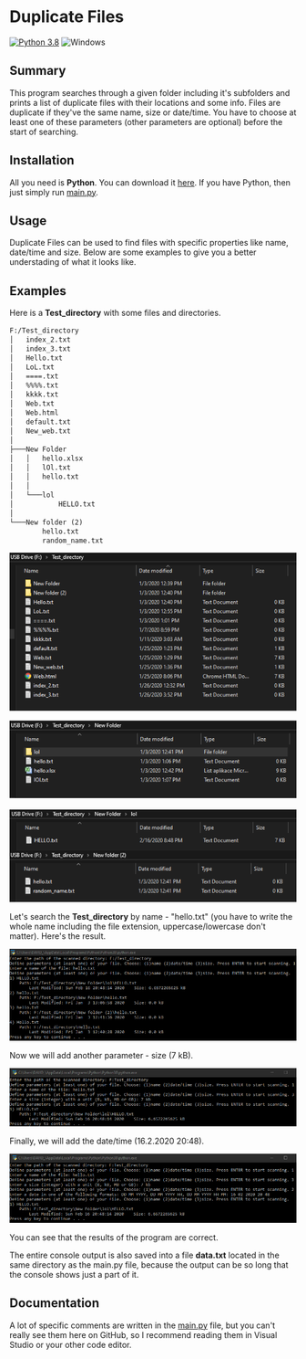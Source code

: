 # Duplicate Files

[![Python 3.8](https://img.shields.io/badge/python-3.8-blue)](https://www.python.org/downloads/release/python-380/)
![Windows](https://img.shields.io/badge/platform-windows-lightgrey)

## Summary
This program searches through a given folder including it's subfolders and prints a list of duplicate files with their locations and some info.
Files are duplicate if they've the same name, size or date/time.
You have to choose at least one of these parameters (other parameters are optional) before the start of searching.

## Installation
All you need is **Python**. You can download it [here](https://www.python.org/downloads/).
If you have Python, then just simply run [main.py](main.py).

## Usage
Duplicate Files can be used to find files with specific properties like name, date/time and size. Below are some examples to give you a better understading of what it looks like.

## Examples

Here is a **Test_directory** with some files and directories.

```
F:/Test_directory
│   index_2.txt
│   index_3.txt
│   Hello.txt
│   LoL.txt
│   ====.txt
│   %%%%.txt
│   kkkk.txt
│   Web.txt
│   Web.html
│   default.txt
│   New_web.txt
│
├───New Folder
│   │   hello.xlsx
│   │   lOl.txt
│   │   hello.txt
│   │
│   └───lol
│           HELLO.txt
│
└───New folder (2)
        hello.txt
        random_name.txt
```

![img1](images/image1.png)


<p align="center">
        <img src="images/image2.png"><br><br>
        <img src="images/image3.png" align="right">
        <img src="images/image4.png">
</p>

Let's search the **Test_directory** by name - "hello.txt" (you have to write the whole name including the file extension, uppercase/lowercase don't matter). Here's the result.


<img src="images/console1.png" alt="console1" width="800">


Now we will add another parameter - size (7 kB).


<img src="images/console2.png" alt="console2" width="800">


Finally, we will add the date/time (16.2.2020 20:48).


<img src="images/console3.png" alt="console3" width="800">


You can see that the results of the program are correct.


The entire console output is also saved into a file **data.txt** located in the same directory as the main.py file, because the output can be so long that the console shows just a part of it.  

## Documentation
A lot of specific comments are written in the [main.py](main.py) file, but you can't really see them here on GitHub, so I recommend reading them in Visual Studio or your other code editor.
